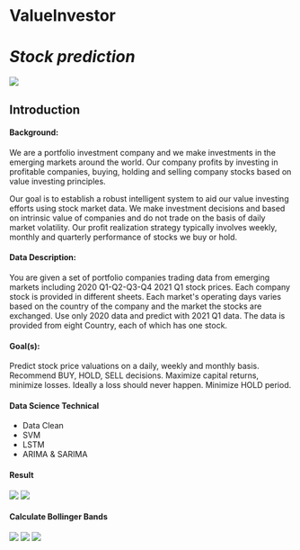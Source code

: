 
# ValueInvestor
# *Stock prediction*
![](https://github.com/selene009/ValueInvestor/blob/main/img/Stock.webp)
## Introduction
#### Background:


We are a portfolio investment company and we make investments in the emerging markets around the world. Our company profits by investing in profitable companies, buying, holding and selling company stocks based on value investing principles.


Our goal is to establish a robust intelligent system to aid our value investing efforts using stock market data. We make investment decisions and based on intrinsic value of companies and do not trade on the basis of daily market volatility. Our profit realization strategy typically involves weekly, monthly and quarterly performance of stocks we buy or hold.


#### Data Description:


You are given a set of portfolio companies trading data from emerging markets including 2020 Q1-Q2-Q3-Q4 2021 Q1 stock prices. Each company stock is provided in different sheets. Each market's operating days varies based on the country of the company and the market the stocks are exchanged. Use only 2020 data and predict with 2021 Q1 data.
The data is provided from eight Country, each of which has one stock.
#### Goal(s):


Predict stock price valuations on a daily, weekly and monthly basis. Recommend BUY, HOLD, SELL decisions. Maximize capital returns, minimize losses. Ideally a loss should never happen. Minimize HOLD period.

#### Data Science Technical
* Data Clean
* SVM
* LSTM
* ARIMA & SARIMA
#### Result 
![](https://github.com/selene009/ValueInvestor/blob/main/img/1664354256189.png)
![](https://github.com/selene009/ValueInvestor/blob/main/img/1664339781207.png)
#### Calculate Bollinger Bands
![](https://github.com/selene009/ValueInvestor/blob/main/img/1664339929175.png)
![](https://github.com/selene009/ValueInvestor/blob/main/img/1664339960202.png)
![](https://github.com/selene009/ValueInvestor/blob/main/img/1664340674503.png)
